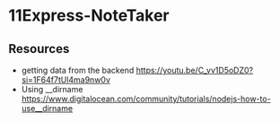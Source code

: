 # 11Express-NoteTaker


## Resources

- getting data from the backend https://youtu.be/C_vv1D5oDZ0?si=1F64f7tUl4ma9nw0v
- Using __dirname https://www.digitalocean.com/community/tutorials/nodejs-how-to-use__dirname

